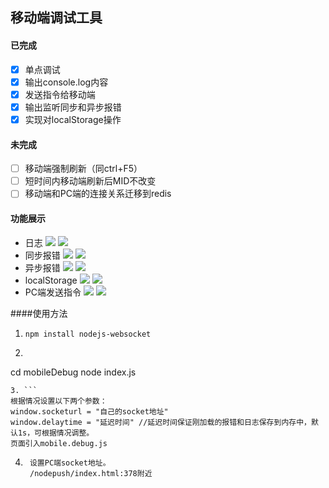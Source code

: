 ## 移动端调试工具

#### 已完成

- [x] 单点调试
- [x] 输出console.log内容
- [x] 发送指令给移动端
- [x] 输出监听同步和异步报错
- [x] 实现对localStorage操作

#### 未完成

- [ ] 移动端强制刷新（同ctrl+F5）
- [ ] 短时间内移动端刷新后MID不改变
- [ ] 移动端和PC端的连接关系迁移到redis

#### 功能展示
- 日志
  ![](http://mobile.liuning.xyz/images/consolelog_mobile.png)
  ![](http://mobile.liuning.xyz/images/consolelog_pc.png)
- 同步报错
  ![](http://mobile.liuning.xyz/images/sync_mobile.png)
  ![](http://mobile.liuning.xyz/images/sync_pc.png)
- 异步报错
  ![](http://mobile.liuning.xyz/images/async_mobile.png)
  ![](http://mobile.liuning.xyz/images/async_pc.png)
- localStorage
  ![](http://mobile.liuning.xyz/images/localStorage_mobile.png)
  ![](http://mobile.liuning.xyz/images/localStorage_pc.png)
- PC端发送指令
  ![](http://mobile.liuning.xyz/images/command_pc.png)
  ![](http://mobile.liuning.xyz/images/command_mobile.png)

####使用方法
1. ```npm install nodejs-websocket```
2. ```
  cd mobileDebug
  node index.js
  ```
3. ```
  根据情况设置以下两个参数：
  window.socketurl = "自己的socket地址"
  window.delaytime = "延迟时间" //延迟时间保证刚加载的报错和日志保存到内存中，默认1s，可根据情况调整。
  页面引入mobile.debug.js
  ```
4. ```
	设置PC端socket地址。
	/nodepush/index.html:378附近
	```